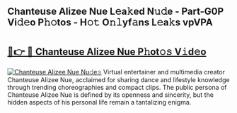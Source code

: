 ## Chanteuse Alizee Nue L𝚎a𝚔ed N𝚞𝚍e - Part-G0P Vi𝚍𝚎o P𝚑𝚘tos - H𝚘𝚝 O𝚗𝚕yf𝚊ns L𝚎a𝚔s vpVPA

# <h2><a href="http://kf5w3nl.oniu.top/?m=Chanteuse+Alizee+Nue">🔗👉 🔴 Chanteuse Alizee Nue P𝚑ot𝚘𝚜 V𝚒d𝚎o</a></h2>

[![Chanteuse Alizee Nue Nu𝚍e𝚜](https://i.imgur.com/0qMVB7G.gif)](http://kf5w3nl.oniu.top/?m=Chanteuse+Alizee+Nue)
Virtual entertainer and multimedia creator Chanteuse Alizee Nue, acclaimed for sharing dance and lifestyle knowledge through trending choreographies and compact clips. The public persona of Chanteuse Alizee Nue is defined by its openness and sincerity, but the hidden aspects of his personal life remain a tantalizing enigma.  
